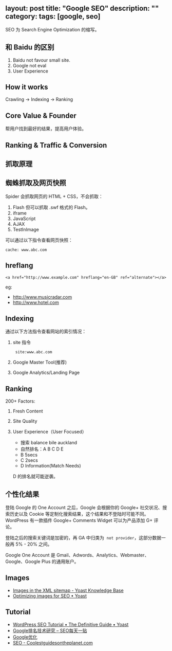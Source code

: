 layout: post
title: "Google SEO"
description: ""
category:
tags: [google, seo]
---

SEO 为 Search Engine Optimization 的缩写。

## 和 Baidu 的区别

1. Baidu not favour small site.
2. Google not eval
3. User Experience

## How it works

Crawling -> Indexing -> Ranking

## Core Value & Founder

帮用户找到最好的结果，提高用户体验。

## Ranking & Traffic & Conversion

## 抓取原理

## 蜘蛛抓取及网页快照

Spider 会抓取网页的 HTML + CSS，不会抓取：

1. Flash 但可以抓取 .swf 格式的 Flash。
2. iframe
3. JavaScript
4. AJAX
5. TestInImage

可以通过以下指令查看网页快照：

    cache: www.abc.com

## hreflang

    <a href="http://www.example.com" hreflang="en-GB" ref="alternate"></a>

eg:

- <http://www.musicradar.com>
- <http://www.hotel.com>

## Indexing

通过以下方法指令查看网站的索引情况：

1. site 指令

        site:www.abc.com

2. Google Master Tool(推荐)

3. Google Analytics/Landing Page

## Ranking

200+ Factors:

1. Fresh Content
2. Site Quality
3. User Experience（User Focused）

    - 搜索 balance bile auckland
    - 自然排名：A B C D E
    - B 5secs
    - C 2secs
    - D Information(Match Needs)

    D 的排名就可能逆袭。

## 个性化结果

登陆 Google 的 One Account 之后，Google 会根据你的 Google+ 社交状况、搜索历史以及 Cookie 等定制化搜索结果，这个结果和不登陆时可能不同。WordPress 有一款插件 Google+ Comments Widget 可以为产品添加 G+ 评论。

登陆之后的搜索关键词是加密的，再 GA 中归类为  `not provider`，这部分数据一般再 5% - 20% 之间。

Google One Account 是 Gmail、Adwords、Analytics、Webmaster、Google、Google Plus 的通用账户。

## Images

- [Images in the XML sitemap - Yoast Knowledge Base](http://kb.yoast.com/article/131-images-in-the-xml-sitemap)
- [Optimizing images for SEO • Yoast](https://yoast.com/image-seo/)

## Tutorial

- [WordPress SEO Tutorial • The Definitive Guide • Yoast](https://yoast.com/articles/wordpress-seo/#)
- [Google排名技术研究 – SEO每天一贴](http://www.seozac.com/google/)
- [Google优化](http://www.googleseo.com.cn/)
- [SEO - Coolestguidesontheplanet.com](http://coolestguidesontheplanet.com/category/seo/)